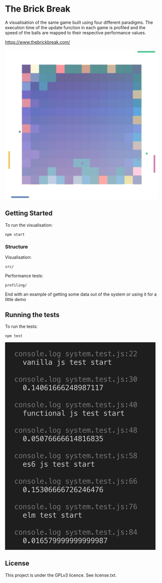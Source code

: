 # The Brick Break

A visualisation of the same game built using four different paradigms. The execution time of the update function in each game is profiled and the speed of the balls are mapped to their respective performance values.

https://www.thebrickbreak.com/



![snapshot](screenshots/game.png)

## Getting Started

To run the visualisation:

```
npm start
```

### Structure

Visualisation:

```
src/
```

Performance tests:

```
profiling/
```

End with an example of getting some data out of the system or using it for a little demo

## Running the tests

To run the tests:

```
npm test
```

![snapshot](screenshots/tests.png)

## License

This project is under the GPLv3 licence. See license.txt.